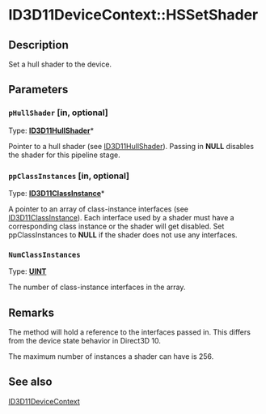 # ID3D11DeviceContext::HSSetShader

## Description

Set a hull shader to the device.

## Parameters

### `pHullShader` [in, optional]

Type: **[ID3D11HullShader](https://learn.microsoft.com/windows/desktop/api/d3d11/nn-d3d11-id3d11hullshader)***

Pointer to a hull shader (see [ID3D11HullShader](https://learn.microsoft.com/windows/desktop/api/d3d11/nn-d3d11-id3d11hullshader)). Passing in **NULL** disables the shader for this pipeline stage.

### `ppClassInstances` [in, optional]

Type: **[ID3D11ClassInstance](https://learn.microsoft.com/windows/desktop/api/d3d11/nn-d3d11-id3d11classinstance)***

A pointer to an array of class-instance interfaces (see [ID3D11ClassInstance](https://learn.microsoft.com/windows/desktop/api/d3d11/nn-d3d11-id3d11classinstance)). Each interface used by a shader must have a corresponding class instance or the shader will get disabled. Set ppClassInstances to **NULL** if the shader does not use any interfaces.

### `NumClassInstances`

Type: **[UINT](https://learn.microsoft.com/windows/desktop/WinProg/windows-data-types)**

The number of class-instance interfaces in the array.

## Remarks

The method will hold a reference to the interfaces passed in.
This differs from the device state behavior in Direct3D 10.

The maximum number of instances a shader can have is 256.

## See also

[ID3D11DeviceContext](https://learn.microsoft.com/windows/desktop/api/d3d11/nn-d3d11-id3d11devicecontext)